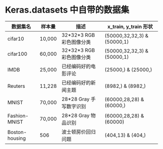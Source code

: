 # Keras.datasets 中自带的数据集

| 数据集名 | 样本量 | 描述 | x_train, y_train 形状 |  
| ---- | ---- | ---- | ---- |  
| cifar10 | 10,000 | 32\*32\*3 RGB 彩色图像分类 | (50000,32,32,3) & (50000,1) |  
| cifar100 | 60,000 | 32\*32\*3 RGB 彩色图像分类 | (50000,32,32,3) & (50000,1) |  
| IMDB | 25,000 | 已经编码好的电影评论 | (25000,) & (25000,) |  
| Reuters | 11,228 | 已经编码好的新闻主题 | (8982,) & (8982,) |  
| MNIST | 70,000 | 28\*28 Gray 手写数字识别 | (60000,28,28) & (60000,) |  
| Fashion-MNIST | 70,000 | 28\*28 Gray 物品识别 | (60000,28,28) & (60000) |  
| Boston-housing | 506 | 波士顿房价回归问题 | (404,13) & (404,) | 
